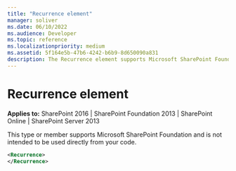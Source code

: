 ```yaml
---
title: "Recurrence element"
manager: soliver
ms.date: 06/10/2022
ms.audience: Developer
ms.topic: reference
ms.localizationpriority: medium
ms.assetid: 5f164e5b-47b6-4242-b6b9-8d650090a831
description: The Recurrence element supports Microsoft SharePoint Foundation and is not intended to be used directly from your code.
---
```


# Recurrence element

**Applies to:** SharePoint 2016 | SharePoint Foundation 2013 | SharePoint Online | SharePoint Server 2013

This type or member supports Microsoft SharePoint Foundation and is not intended to be used directly from your code.

```XML
<Recurrence>
</Recurrence>
```
